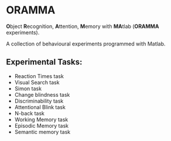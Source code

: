 # ORAMMA
**O**bject **R**ecognition, **A**ttention, **M**emory with **MA**tlab (**ORAMMA** experiments). 

A collection of behavioural experiments programmed with Matlab.

## Experimental Tasks:
* Reaction Times task
* Visual Search task
* Simon task
* Change blindness task
* Discriminability task
* Attentional Blink task
* N-back task
* Working Memory task
* Episodic Memory task
* Semantic memory task
